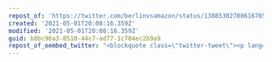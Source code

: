 ```yaml
---
repost_of: 'https://twitter.com/berlinvsamazon/status/1388530270861676545'
created: '2021-05-01T20:08:16.359Z'
modified: '2021-05-01T20:08:16.359Z'
guid: b8bc96a3-8510-44c7-ad77-1c704ec2b9a9
repost_of_oembed_twitter: "<blockquote class=\"twitter-tweet\"><p lang=\"en\" dir=\"ltr\">Beatiful banners on <a href=\"https://twitter.com/hashtag/Hermannplatz?src=hash&amp;ref_src=twsrc%5Etfw\">#Hermannplatz</a> <a href=\"https://twitter.com/hashtag/1Mai?src=hash&amp;ref_src=twsrc%5Etfw\">#1Mai</a> <a href=\"https://twitter.com/hashtag/b0105?src=hash&amp;ref_src=twsrc%5Etfw\">#b0105</a> <a href=\"https://t.co/tVSkxmAVzZ\">pic.twitter.com/tVSkxmAVzZ</a></p>&mdash; No Amazon Tower Berlin \U0001F996 #BerlinVsAmazon \U0001F3EC (@berlinvsamazon) <a href=\"https://twitter.com/berlinvsamazon/status/1388530270861676545?ref_src=twsrc%5Etfw\">May 1, 2021</a></blockquote>\n<script async src=\"https://platform.twitter.com/widgets.js\" charset=\"utf-8\"></script>\n"
---
```

 
